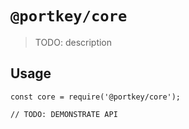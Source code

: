 # `@portkey/core`

> TODO: description

## Usage

```
const core = require('@portkey/core');

// TODO: DEMONSTRATE API
```
